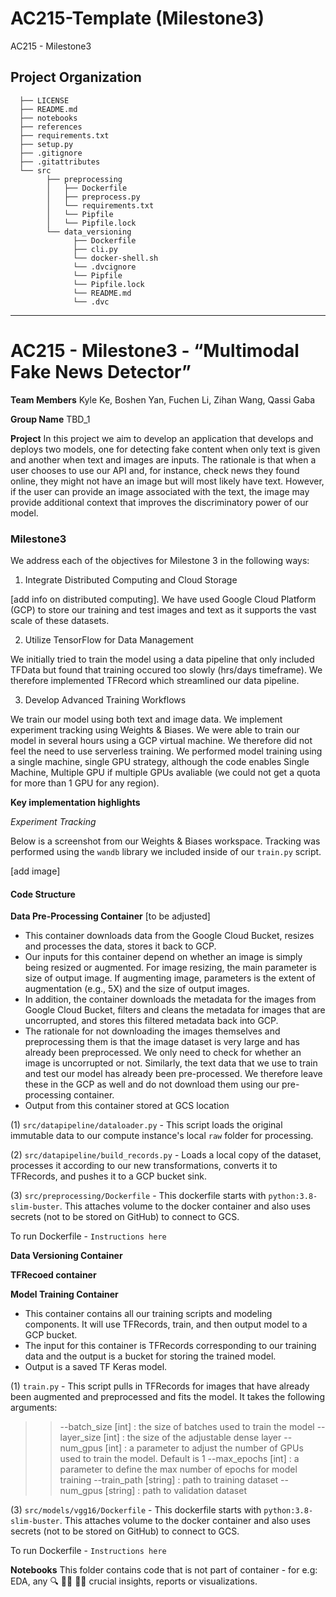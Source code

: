 AC215-Template (Milestone3)
==============================

AC215 - Milestone3

Project Organization
------------
      ├── LICENSE
      ├── README.md
      ├── notebooks
      ├── references
      ├── requirements.txt
      ├── setup.py
      ├── .gitignore
      ├── .gitattributes
      └── src
            ├── preprocessing
            │   ├── Dockerfile
            │   ├── preprocess.py
            │   └── requirements.txt
            │   └── Pipfile
            │   └── Pipfile.lock
            └── data_versioning
                  ├── Dockerfile
                  ├── cli.py
                  └── docker-shell.sh
                  └── .dvcignore
                  └── Pipfile
                  └── Pipfile.lock
                  └── README.md
                  └── .dvc
                  
                  


--------
# AC215 - Milestone3 - “Multimodal Fake News Detector”

**Team Members**
Kyle Ke, Boshen Yan, Fuchen Li, Zihan Wang, Qassi Gaba

**Group Name**
TBD_1

**Project**
In this project we aim to develop an application that develops and deploys two models, one for detecting fake content when only text is given and another when text and images are inputs. The rationale is that when a user chooses to use our API and, for instance, check news they found online, they might not have an image but will most likely have text. However, if the user can provide an image associated with the text, the image may provide additional context that improves the discriminatory power of our model.

### Milestone3

We address each of the objectives for Milestone 3 in the following ways:

1. Integrate Distributed Computing and Cloud Storage

[add info on distributed computing]. We have used Google Cloud Platform (GCP) to store our training and test images and text as it supports the vast scale of these datasets.

2. Utilize TensorFlow for Data Management

We initially tried to train the model using a data pipeline that only included TFData but found that training occured too slowly (hrs/days timeframe). We therefore implemented TFRecord which streamlined our data pipeline.

3. Develop Advanced Training Workflows

We train our model using both text and image data. We implement experiment tracking using Weights & Biases. We were able to train our model in several hours using a GCP virtual machine. We therefore did not feel the need to use serverless training. We performed model training using a single machine, single GPU strategy, although the code enables Single Machine, Multiple GPU if multiple GPUs avaliable (we could not get a quota for more than 1 GPU for any region).


**Key implementation highlights**

*Experiment Tracking*

Below is a screenshot from our Weights & Biases workspace. Tracking was performed using the `wandb` library we included inside of our `train.py` script. 

[add image]

#### Code Structure

**Data Pre-Processing Container** [to be adjusted]

- This container downloads data from the Google Cloud Bucket, resizes and processes the data, stores it back to GCP.
- Our inputs for this container depend on whether an image is simply being resized or augmented. For image resizing, the main parameter is size of output image. If augmenting image, parameters is the extent of augmentation (e.g., 5X) and the size of output images.
- In addition, the container downloads the metadata for the images from Google Cloud Bucket, filters and cleans the metadata for images that are uncorrupted, and stores this filtered metadata back into GCP.
- The rationale for not downloading the images themselves and preprocessing them is that the image dataset is very large and has already been preprocessed. We only need to check for whether an image is uncorrupted or not. Similarly, the text data that we use to train and test our model has already been pre-processed. We therefore leave these in the GCP as well and do not download them using our pre-processing container. 
- Output from this container stored at GCS location

(1) `src/datapipeline/dataloader.py`  - This script loads the original immutable data to our compute instance's local `raw` folder for processing.

(2) `src/datapipeline/build_records.py`  - Loads a local copy of the dataset, processes it according to our new transformations, converts it to TFRecords, and pushes it to a GCP bucket sink.

(3) `src/preprocessing/Dockerfile` - This dockerfile starts with  `python:3.8-slim-buster`. This <statement> attaches volume to the docker container and also uses secrets (not to be stored on GitHub) to connect to GCS.

To run Dockerfile - `Instructions here`

**Data Versioning Container**


**TFRecoed container**


 
**Model Training Container**

- This container contains all our training scripts and modeling components. It will use TFRecords, train, and then output model to a GCP bucket.
- The input for this container is TFRecords corresponding to our training data and the output is a bucket for storing the trained model.
- Output is a saved TF Keras model.

(1) `train.py` - This script pulls in TFRecords for images that have already been augmented and preprocessed and fits the model. It takes the following arguments:

> > --batch_size [int] : the size of batches used to train the model
> > --layer_size [int] : the size of the adjustable dense layer
> > --num_gpus [int] : a parameter to adjust the number of GPUs used to train the model. Default is 1
> > --max_epochs [int] : a parameter to define the max number of epochs for model training
> > --train_path [string] : path to training dataset
> > --num_gpus [string] : path to validation dataset

(3) `src/models/vgg16/Dockerfile` - This dockerfile starts with  `python:3.8-slim-buster`. This <statement> attaches volume to the docker container and also uses secrets (not to be stored on GitHub) to connect to GCS.

To run Dockerfile - `Instructions here`

**Notebooks** 
This folder contains code that is not part of container - for e.g: EDA, any 🔍 🕵️‍♀️ 🕵️‍♂️ crucial insights, reports or visualizations. 
